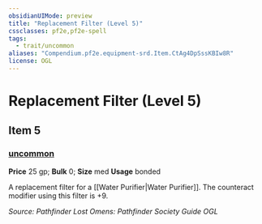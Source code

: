 ```yaml
---
obsidianUIMode: preview
title: "Replacement Filter (Level 5)"
cssclasses: pf2e,pf2e-spell
tags:
  - trait/uncommon
aliases: "Compendium.pf2e.equipment-srd.Item.CtAg4DpSssKBIw8R"
license: OGL
---
```

# Replacement Filter (Level 5)
## Item 5
### [uncommon](uncommon "Uncommon Rarity Trait")


**Price** 25 gp; 
**Bulk** 0; **Size** med
**Usage** bonded

A replacement filter for a [[Water Purifier|Water Purifier]]. The counteract modifier using this filter is +9.

*Source: Pathfinder Lost Omens: Pathfinder Society Guide*
*OGL*